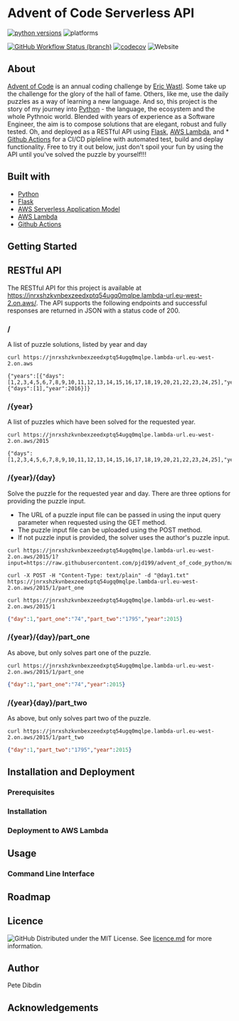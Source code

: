 # Advent of Code Serverless API

[![python versions](https://img.shields.io/badge/python-3.7%20%7C%203.8%20%7C%203.9%20%7C%203.10-blue)](https://www.python.org/) ![platforms](https://img.shields.io/badge/platform-linux%20%7C%20windows%20%7C%20macos-blue)

[![GitHub Workflow Status (branch)](https://img.shields.io/github/workflow/status/pjd199/advent_of_code_python/CI-CD-Pipeline/main?label=CI%2FCD%20Pipeline)](https://github.com/pjd199/advent_of_code_python/actions/workflows/CI-CD-pipeline.yaml) [![codecov](https://codecov.io/gh/pjd199/advent_of_code_python/branch/main/graph/badge.svg?token=CZGMDWH4SH)](https://codecov.io/gh/pjd199/advent_of_code_python) ![Website](https://img.shields.io/website?down_message=offline&label=AWS%20Lambda&up_message=ok&url=https%3A%2F%2Fjnrxshzkvnbexzeedxptq54ugq0mqlpe.lambda-url.eu-west-2.on.aws%2F)

## About
[Advent of Code](https://adventofcode.com/) is an annual coding challenge by [Eric Wastl](http://was.tl/). Some take up the challenge for the glory of the hall of fame. Others, like me, use the daily puzzles as a way of learning a new language. And so, this project is the story of my journey into [Python](https://www.python.org/) - the language, the ecosystem and the whole Pythnoic world. Blended with years of experience as a Software Engineer, the aim is to compose solutions that are elegant, robust and fully tested. Oh, and deployed as a RESTful API using [Flask](https://palletsprojects.com/p/flask/), [AWS Lambda](https://aws.amazon.com/lambda/), and * [Github Actions](https://github.com/features/actions) for a CI/CD pipleline with automated test, build and deplay functionality. Free to try it out below, just don't spoil your fun by using the API until you've solved the puzzle by yourself!!!

## Built with

* [Python](https://www.python.org/)
* [Flask](https://palletsprojects.com/p/flask/)
* [AWS Serverless Application Model](https://aws.amazon.com/serverless/sam/)
* [AWS Lambda](https://aws.amazon.com/lambda/)
* [Github Actions](https://github.com/features/actions)

## Getting Started

## RESTful API
The RESTful API for this project is available at https://jnrxshzkvnbexzeedxptq54ugq0mqlpe.lambda-url.eu-west-2.on.aws/. The API supports the following endpoints and successful responses are returned in JSON with a status code of 200.

### /
A list of puzzle solutions, listed by year and day
```
curl https://jnrxshzkvnbexzeedxptq54ugq0mqlpe.lambda-url.eu-west-2.on.aws

{"years":[{"days":[1,2,3,4,5,6,7,8,9,10,11,12,13,14,15,16,17,18,19,20,21,22,23,24,25],"year":2015},{"days":[1],"year":2016}]}
```

### /{year}
A list of puzzles which have been solved for the requested year.
```
curl https://jnrxshzkvnbexzeedxptq54ugq0mqlpe.lambda-url.eu-west-2.on.aws/2015

{"days":[1,2,3,4,5,6,7,8,9,10,11,12,13,14,15,16,17,18,19,20,21,22,23,24,25],"year":2015}
```

### /{year}/{day}
Solve the puzzle for the requested year and day. There are three options for providing the puzzle input.
* The URL of a puzzle input file can be passed in using the input query parameter when requested using the GET method.
* The puzzle input file can be uploaded using the POST method.
* If not puzzle input is provided, the solver uses the author's puzzle input.

```
curl https://jnrxshzkvnbexzeedxptq54ugq0mqlpe.lambda-url.eu-west-2.on.aws/2015/1?input=https://raw.githubusercontent.com/pjd199/advent_of_code_python/main/puzzle_input/year2015/day1.txt
```
```
curl -X POST -H "Content-Type: text/plain" -d "@day1.txt"  https://jnrxshzkvnbexzeedxptq54ugq0mqlpe.lambda-url.eu-west-2.on.aws/2015/1/part_one

```
```
curl https://jnrxshzkvnbexzeedxptq54ugq0mqlpe.lambda-url.eu-west-2.on.aws/2015/1
```
```JSON
{"day":1,"part_one":"74","part_two":"1795","year":2015}
```

### /{year}/{day}/part_one
As above, but only solves part one of the puzzle.
```
curl https://jnrxshzkvnbexzeedxptq54ugq0mqlpe.lambda-url.eu-west-2.on.aws/2015/1/part_one
```
```JSON
{"day":1,"part_one":"74","year":2015}
```

### /{year}{day}/part_two
As above, but only solves part two of the puzzle.
```
curl https://jnrxshzkvnbexzeedxptq54ugq0mqlpe.lambda-url.eu-west-2.on.aws/2015/1/part_two
```
```JSON
{"day":1,"part_two":"1795","year":2015}
```
## Installation and Deployment

### Prerequisites

### Installation

### Deployment to AWS Lambda

## Usage

### Command Line Interface

## Roadmap

## Licence
![GitHub](https://img.shields.io/github/license/pjd199/advent_of_code_python?color=blue)
Distributed under the MIT License. See [licence.md](license.md) for more information.

## Author
Pete Dibdin

## Acknowledgements